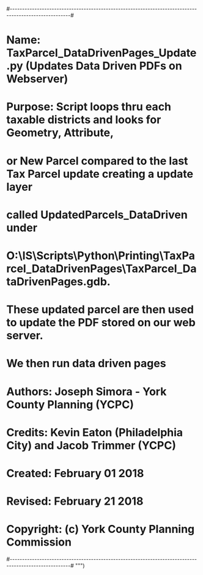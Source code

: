 #------------------------------------------------------------------------------------------------------#
# Name:        TaxParcel_DataDrivenPages_Update.py (Updates Data Driven PDFs on Webserver)             #
#                                                                                                      #
# Purpose:     Script loops thru each taxable districts and looks for Geometry, Attribute,             #
#               or New Parcel compared to the last Tax Parcel update creating a update layer           #
#               called UpdatedParcels_DataDriven under                                                 #
#               O:\IS\Scripts\Python\Printing\TaxParcel_DataDrivenPages\TaxParcel_DataDrivenPages.gdb. #
#               These updated parcel are then used to update the PDF stored on our web server.         #
#               We then run data driven pages                                                          #
#                                                                                                      #
# Authors:     Joseph Simora - York County Planning (YCPC)                                             #
# Credits:     Kevin Eaton (Philadelphia City) and Jacob Trimmer (YCPC)                                #
# Created:     February 01 2018                                                                        #
# Revised:     February 21 2018                                                                        #
# Copyright:   (c) York County Planning Commission                                                     #
#------------------------------------------------------------------------------------------------------#
""")
